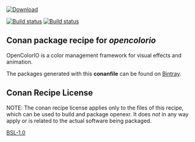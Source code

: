 [ ![Download](https://api.bintray.com/packages/ppodsiadly/conan/opencolorio%3Appodsiadly/images/download.svg) ](https://bintray.com/ppodsiadly/conan/opencolorio%3Appodsiadly/_latestVersion)

[![Build status](https://ci.appveyor.com/api/projects/status/aw7e8t2ug6yqmpur?svg=true)](https://ci.appveyor.com/project/p-podsiadly/conan-opencolorio)
[![Build status](https://api.travis-ci.org/p-podsiadly/conan-opencolorio.svg)](https://travis-ci.org/p-podsiadly/conan-opencolorio)


## Conan package recipe for *opencolorio*

OpenColorIO is a color management framework for visual effects and animation.

The packages generated with this **conanfile** can be found on [Bintray](https://bintray.com/ppodsiadly/conan/opencolorio%3Appodsiadly).

## Conan Recipe License

NOTE: The conan recipe license applies only to the files of this recipe, which can be used to build and package openexr.
It does *not* in any way apply or is related to the actual software being packaged.

[BSL-1.0](LICENSE)